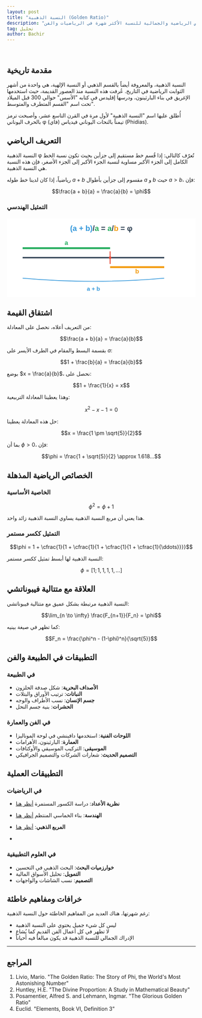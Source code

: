 ```yaml
---
layout: post
title: "النسبة الذهبية (Golden Ratio)"
description: "استكشاف الخصائص الرياضية والجمالية للنسبة الأكثر شهرة في الرياضيات والفن"
tag: تحليل
author: Bachir
---
```


<br>

## مقدمة تاريخية
النسبة الذهبية، والمعروفة أيضاً بالقسم الذهبي أو النسبة الإلهية، هي واحدة من أشهر الثوابت الرياضية في التاريخ. عُرفت هذه النسبة منذ العصور القديمة، حيث استخدمها الإغريق في بناء البارثينون، ودرسها إقليدس في كتابه "الأسس" حوالي 300 قبل الميلاد تحت اسم "القسم المتطرف والمتوسط".

أُطلق عليها اسم "النسبة الذهبية" لأول مرة في القرن التاسع عشر، وأصبحت ترمز بالحرف اليوناني φ (فاي) تيمناً بالنحات اليوناني فيدياس (Phidias).

## التعريف الرياضي
النسبة الذهبية φ تُعرّف كالتالي: إذا قُسم خط مستقيم إلى جزأين بحيث تكون نسبة الخط الكامل إلى الجزء الأكبر مساوية لنسبة الجزء الأكبر إلى الجزء الأصغر، فإن هذه النسبة هي النسبة الذهبية.

رياضياً، إذا كان لدينا خط طوله $a + b$ مقسوم إلى جزأين بأطوال $a$ و $b$ حيث $a > b$، فإن:

$$\frac{a + b}{a} = \frac{a}{b} = \phi$$

### التمثيل الهندسي

<div style="width: 100%; max-width: 600px; margin: 20px auto; overflow: hidden;">
  <svg width="100%" height="auto" viewBox="0 0 600 250" xmlns="http://www.w3.org/2000/svg" style="display: block;">
  <!-- Background -->
  <rect width="600" height="250" fill="#ffffff"/>
  
  <!-- Main line -->
  <line x1="50" y1="125" x2="500" y2="125" stroke="#2c3e50" stroke-width="4"/>
  
  <!-- Golden ratio division point -->
  <line x1="328" y1="105" x2="328" y2="145" stroke="#e74c3c" stroke-width="3"/>
  <circle cx="328" cy="125" r="4" fill="#e74c3c"/>
  
  <!-- Segment a (larger) -->
  <line x1="50" y1="95" x2="328" y2="95" stroke="#27ae60" stroke-width="6"/>
  <text x="189" y="85" text-anchor="middle" font-family="Arial, sans-serif" font-size="20" font-weight="bold" fill="#27ae60">a</text>
  
  <!-- Segment b (smaller) -->
  <line x1="328" y1="155" x2="500" y2="155" stroke="#f39c12" stroke-width="6"/>
  <text x="414" y="175" text-anchor="middle" font-family="Arial, sans-serif" font-size="20" font-weight="bold" fill="#f39c12">b</text>
  
  <!-- Total length indicator -->
  <path d="M 50 190 Q 275 210 500 190" stroke="#3498db" stroke-width="2" fill="none"/>
  <text x="275" y="230" text-anchor="middle" font-family="Arial, sans-serif" font-size="18" font-weight="bold" fill="#3498db">a + b</text>
  
  <!-- Formula -->
  <text x="300" y="40" text-anchor="middle" font-family="Arial, sans-serif" font-size="24" font-weight="bold" fill="#2c3e50" direction="ltr" unicode-bidi="embed">
    <tspan fill="#3498db">(a + b)</tspan><tspan fill="#2c3e50">/</tspan><tspan fill="#27ae60">a</tspan><tspan fill="#2c3e50"> = </tspan><tspan fill="#27ae60">a</tspan><tspan fill="#2c3e50">/</tspan><tspan fill="#f39c12">b</tspan><tspan fill="#2c3e50"> = φ</tspan>
  </text>
  </svg>
</div>


## اشتقاق القيمة
من التعريف أعلاه، نحصل على المعادلة:

$$\frac{a + b}{a} = \frac{a}{b}$$

بقسمة البسط والمقام في الطرف الأيسر على $a$:

$$1 + \frac{b}{a} = \frac{a}{b}$$

بوضع $x = \frac{a}{b}$، نحصل على:

$$1 + \frac{1}{x} = x$$

وهذا يعطينا المعادلة التربيعية:

$$x^2 - x - 1 = 0$$

حل هذه المعادلة يعطينا:

$$x = \frac{1 \pm \sqrt{5}}{2}$$

بما أن $\phi > 0$، فإن:

$$\phi = \frac{1 + \sqrt{5}}{2} \approx 1.618...$$

## الخصائص الرياضية المذهلة

### الخاصية الأساسية

$$\phi^2 = \phi + 1$$

هذا يعني أن مربع النسبة الذهبية يساوي النسبة الذهبية زائد واحد.

### التمثيل ككسر مستمر

$$\phi = 1 + \cfrac{1}{1 + \cfrac{1}{1 + \cfrac{1}{1 + \cfrac{1}{\ddots}}}}$$

النسبة الذهبية لها أبسط تمثيل ككسر مستمر:

$$\phi = [1; 1, 1, 1, 1, ...]$$


## العلاقة مع متتالية فيبوناتشي
النسبة الذهبية مرتبطة بشكل عميق مع متتالية فيبوناتشي:

$$\lim_{n \to \infty} \frac{F_{n+1}}{F_n} = \phi$$

كما تظهر في صيغة بينيه:

$$F_n = \frac{\phi^n - (1-\phi)^n}{\sqrt{5}}$$



## التطبيقات في الطبيعة والفن

### في الطبيعة
- **الأصداف البحرية**: شكل صدفة الحلزون
- **النباتات**: ترتيب الأوراق والبتلات
- **جسم الإنسان**: نسب الأطراف والوجه
- **الحشرات**: بنية جسم النحل

### في الفن والعمارة
- **اللوحات الفنية**: استخدمها دافينشي في لوحة الموناليزا
- **العمارة**: البارثينون، الأهرامات
- **الموسيقى**: التركيب الموسيقي والأوكتافات
- **التصميم الحديث**: شعارات الشركات والتصميم الجرافيكي

## التطبيقات العملية

### في الرياضيات
- **نظرية الأعداد**: دراسة الكسور المستمرة  [أنظر هنا](https://www.cut-the-knot.org/do_you_know/fraction.shtml)
- **الهندسة**: بناء الخماسي المنتظم [أنظر هنا](https://www.cut-the-knot.org/do_you_know/GoldenRatioInRegularPentagon.shtml)
- **المربع الذهبي**: [أنظر هنا](https://www.cut-the-knot.org/do_you_know/GoldenRatioInSquare.shtml)

- 
### في العلوم التطبيقية
- **خوارزميات البحث**: البحث الذهبي في التحسين
- **التمويل**: تحليل الأسواق المالية
- **التصميم**: نسب الشاشات والواجهات

## خرافات ومفاهيم خاطئة
رغم شهرتها، هناك العديد من المفاهيم الخاطئة حول النسبة الذهبية:
- ليس كل شيء جميل يحتوي على النسبة الذهبية
- لا تظهر في كل أعمال الفن القديم كما يُشاع
- الإدراك الجمالي للنسبة الذهبية قد يكون مبالغاً فيه أحياناً

---
## المراجع
1. Livio, Mario. "The Golden Ratio: The Story of Phi, the World's Most Astonishing Number"
2. Huntley, H.E. "The Divine Proportion: A Study in Mathematical Beauty"
3. Posamentier, Alfred S. and Lehmann, Ingmar. "The Glorious Golden Ratio"
4. Euclid. "Elements, Book VI, Definition 3"

<div id="comments">
  <script src="https://utteranc.es/client.js"
          repo="bachirmath/bachirmath.github.io"
          issue-term="pathname"
          theme="github-dark-orange"
          crossorigin="anonymous"
          async>
  </script>
</div>
